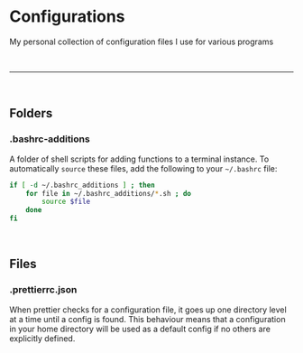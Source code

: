 # Configurations

My personal collection of configuration files I use for various programs

<br><hr><br>

## Folders

### .bashrc-additions

A folder of shell scripts for adding functions to a terminal instance. To automatically `source` these files, add the following to your `~/.bashrc` file:

```bash
if [ -d ~/.bashrc_additions ] ; then
	for file in ~/.bashrc_additions/*.sh ; do
		source $file
	done
fi
```

<br>

## Files

### .prettierrc.json

When prettier checks for a configuration file, it goes up one directory level at a time until a config is found. This behaviour means that a configuration in your home directory will be used as a default config if no others are explicitly defined.
